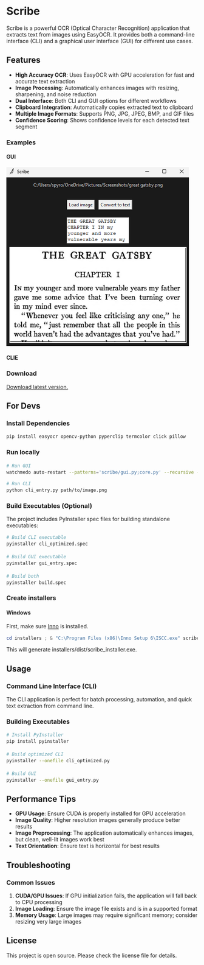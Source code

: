 # Scribe

Scribe is a powerful OCR (Optical Character Recognition) application that extracts text from images using EasyOCR. It provides both a command-line interface (CLI) and a graphical user interface (GUI) for different use cases.

## Features

-   **High Accuracy OCR**: Uses EasyOCR with GPU acceleration for fast and accurate text extraction
-   **Image Processing**: Automatically enhances images with resizing, sharpening, and noise reduction
-   **Dual Interface**: Both CLI and GUI options for different workflows
-   **Clipboard Integration**: Automatically copies extracted text to clipboard
-   **Multiple Image Formats**: Supports PNG, JPG, JPEG, BMP, and GIF files
-   **Confidence Scoring**: Shows confidence levels for each detected text segment

### Examples

#### GUI
![gui-example](./gui-example.png)

#### CLIE

### Download

[Download latest version.](https://github.com/AndrewCutler/scribe/releases/tag/v0.0.1-alpha)

## For Devs

### Install Dependencies

```bash
pip install easyocr opencv-python pyperclip termcolor click pillow
```

### Run locally

```bash
# Run GUI
watchmedo auto-restart --patterns='scribe/gui.py;core.py' --recursive -- python gui_entry.py
```

```bash
# Run CLI
python cli_entry.py path/to/image.png
```

### Build Executables (Optional)

The project includes PyInstaller spec files for building standalone executables:

```bash
# Build CLI executable
pyinstaller cli_optimized.spec

# Build GUI executable
pyinstaller gui_entry.spec

# Build both
pyinstaller build.spec
```

### Create installers

#### Windows
First, make sure [Inno](https://jrsoftware.org/isdl.php) is installed.
```powershell
cd installers ; & "C:\Program Files (x86)\Inno Setup 6\ISCC.exe" scribe.iss
```

This will generate installers/dist/scribe_installer.exe.

## Usage

### Command Line Interface (CLI)

The CLI application is perfect for batch processing, automation, and quick text extraction from command line.


### Building Executables

```bash
# Install PyInstaller
pip install pyinstaller

# Build optimized CLI
pyinstaller --onefile cli_optimized.py

# Build GUI
pyinstaller --onefile gui_entry.py
```

## Performance Tips

-   **GPU Usage**: Ensure CUDA is properly installed for GPU acceleration
-   **Image Quality**: Higher resolution images generally produce better results
-   **Image Preprocessing**: The application automatically enhances images, but clean, well-lit images work best
-   **Text Orientation**: Ensure text is horizontal for best results

## Troubleshooting

### Common Issues

1. **CUDA/GPU Issues**: If GPU initialization fails, the application will fall back to CPU processing
2. **Image Loading**: Ensure the image file exists and is in a supported format
3. **Memory Usage**: Large images may require significant memory; consider resizing very large images

## License

This project is open source. Please check the license file for details.
